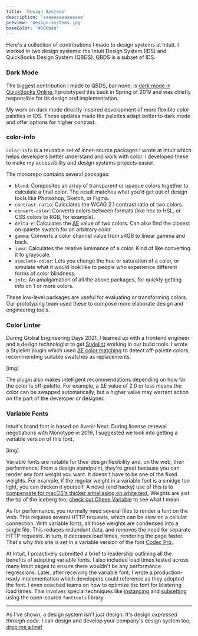 ```yaml
---
title: 'Design Systems'
description: 'aaaaaaaaaaaaaaa'
preview: 'design-systems.jpg'
baseColor: '#006b4a'
---
```


Here's a collection of contributions I made to design systems at Intuit. I worked in two design systems: the Intuit Design System (IDS) and QuickBooks Design System (QBDS). QBDS is a subset of IDS.

### Dark Mode

The biggest contribution I made to QBDS, bar none, is [dark mode in QuickBooks Online.](/projects/quickbooks-dark-mode) I prototyped this back in Spring of 2019 and was chiefly responsible for its design and implementation.

<Player uses="projects/quickbooks-dark-mode/sizzle" width="1920" height="1080" />

My work on dark mode directly inspired development of more flexible color palettes in IDS. These updates made the palettes adapt better to dark mode and offer options for higher contrast.

### color-info

`color-info` is a reusable set of inner-source packages I wrote at Intuit which helps developers better understand and work with color. I developed these to make my accessibility and design systems projects easier.

The monorepo contains several packages:

- `blend`: Composites an array of transparent or opaque colors together to calculate a final color. The result matches what you'd get out of design tools like Photoshop, Sketch, or Figma.
- `contrast-ratio`: Calculates the WCAG 2.1 contrast ratio of two colors.
- `convert-color`: Converts colors between formats (like hex to HSL, or CSS colors to RGB, for example).
- `delta-e`: Calculates the [ΔE](https://en.wikipedia.org/wiki/Color_difference#CIELAB_%CE%94E*) value of two colors. Can also find the closest on-palette swatch for an arbitrary color.
- `gamma`: Converts a color channel value from sRGB to linear gamma and back.
- `luma`: Calculates the relative luminance of a color. Kind of like converting it to grayscale.
- `simulate-color`: Lets you change the hue or saturation of a color, or simulate what it would look like to people who experience different forms of color blindness.
- `info`: An amalgamation of all the above packages, for quickly getting info on 1 or more colors.

These low-level packages are useful for evaluating or transforming colors. Our prototyping team used these to compose more elaborate design and engineering tools.

### Color Linter

During Global Engineering Days 2021, I teamed up with a frontend engineer and a design technologist to get [Stylelint](https://stylelint.io/) working in our build tools. I wrote a Stylelint plugin which used [ΔE color matching](https://en.wikipedia.org/wiki/Color_difference#CIELAB_%CE%94E*) to detect off-palette colors, recommending suitable swatches as replacements.

[img]

The plugin also makes intelligent recommendations depending on how far the color is off-palette. For example, a ΔE value of 2.0 or less means the color can be swapped automatically, but a higher value may warrant action on the part of the developer or designer.

### Variable Fonts

Intuit's brand font is based on Avenir Next. During license renewal negotiations with Monotype in 2019, I suggested we look into getting a variable version of this font.

[img]

Variable fonts are notable for their design flexibility and, on the web, their performance. From a design standpoint, they're great because you can render any font weight you want. It doesn't have to be one of the fixed weights. For example, if the regular weight in a variable font is a smidge too light, you can thicken it yourself. A novel (and hacky) use of this is to [compensate for macOS's thicker antialiasing on white text.](https://css-tricks.com/using-css-custom-properties-to-adjust-variable-font-weights-in-dark-mode/) Weights are just the tip of the iceberg too; [check out Cheee Variable](https://v-fonts.com/fonts/cheee-variable) to see what I mean.

As for performance, you normally need several files to render a font on the web. This requires several HTTP requests, which can be slow on a cellular connection. With variable fonts, all those weights are condensed into a single file. This reduces redundant data, and removes the need for separate HTTP requests. In turn, it decrases load times, rendering the page faster. That's why *this* site is set in a variable version of the font [Codec Pro.](https://www.zetafonts.com/codec-pro)

At Intuit, I proactively submitted a brief to leadership outlining all the benefits of adopting variable fonts. I also included load times tested across many Intuit pages to ensure there wouldn't be any performance regressions. Later, after receiving the variable font, I wrote a production-ready implementation which developers could reference as they adopted the font. I even coached teams on how to optimize the font for blistering load times. This involves special techniques like [instancing](https://fonttools.readthedocs.io/en/latest/varLib/instancer.html) and [subsetting](https://fonttools.readthedocs.io/en/latest/subset/index.html) using the open-source `fonttools` library.

---

As I've shown, a design system isn't *just* design. It's design *expressed through code.* I can design and develop your company's design system too; [drop me a line!](mailto "Let's talk design systems!")
